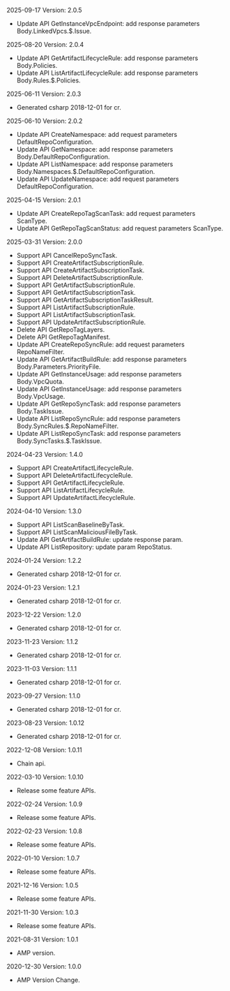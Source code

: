 2025-09-17 Version: 2.0.5
- Update API GetInstanceVpcEndpoint: add response parameters Body.LinkedVpcs.$.Issue.


2025-08-20 Version: 2.0.4
- Update API GetArtifactLifecycleRule: add response parameters Body.Policies.
- Update API ListArtifactLifecycleRule: add response parameters Body.Rules.$.Policies.


2025-06-11 Version: 2.0.3
- Generated csharp 2018-12-01 for cr.

2025-06-10 Version: 2.0.2
- Update API CreateNamespace: add request parameters DefaultRepoConfiguration.
- Update API GetNamespace: add response parameters Body.DefaultRepoConfiguration.
- Update API ListNamespace: add response parameters Body.Namespaces.$.DefaultRepoConfiguration.
- Update API UpdateNamespace: add request parameters DefaultRepoConfiguration.


2025-04-15 Version: 2.0.1
- Update API CreateRepoTagScanTask: add request parameters ScanType.
- Update API GetRepoTagScanStatus: add request parameters ScanType.


2025-03-31 Version: 2.0.0
- Support API CancelRepoSyncTask.
- Support API CreateArtifactSubscriptionRule.
- Support API CreateArtifactSubscriptionTask.
- Support API DeleteArtifactSubscriptionRule.
- Support API GetArtifactSubscriptionRule.
- Support API GetArtifactSubscriptionTask.
- Support API GetArtifactSubscriptionTaskResult.
- Support API ListArtifactSubscriptionRule.
- Support API ListArtifactSubscriptionTask.
- Support API UpdateArtifactSubscriptionRule.
- Delete API GetRepoTagLayers.
- Delete API GetRepoTagManifest.
- Update API CreateRepoSyncRule: add request parameters RepoNameFilter.
- Update API GetArtifactBuildRule: add response parameters Body.Parameters.PriorityFile.
- Update API GetInstanceUsage: add response parameters Body.VpcQuota.
- Update API GetInstanceUsage: add response parameters Body.VpcUsage.
- Update API GetRepoSyncTask: add response parameters Body.TaskIssue.
- Update API ListRepoSyncRule: add response parameters Body.SyncRules.$.RepoNameFilter.
- Update API ListRepoSyncTask: add response parameters Body.SyncTasks.$.TaskIssue.


2024-04-23 Version: 1.4.0
- Support API CreateArtifactLifecycleRule.
- Support API DeleteArtifactLifecycleRule.
- Support API GetArtifactLifecycleRule.
- Support API ListArtifactLifecycleRule.
- Support API UpdateArtifactLifecycleRule.


2024-04-10 Version: 1.3.0
- Support API ListScanBaselineByTask.
- Support API ListScanMaliciousFileByTask.
- Update API GetArtifactBuildRule: update response param.
- Update API ListRepository: update param RepoStatus.


2024-01-24 Version: 1.2.2
- Generated csharp 2018-12-01 for cr.

2024-01-23 Version: 1.2.1
- Generated csharp 2018-12-01 for cr.

2023-12-22 Version: 1.2.0
- Generated csharp 2018-12-01 for cr.

2023-11-23 Version: 1.1.2
- Generated csharp 2018-12-01 for cr.

2023-11-03 Version: 1.1.1
- Generated csharp 2018-12-01 for cr.

2023-09-27 Version: 1.1.0
- Generated csharp 2018-12-01 for cr.

2023-08-23 Version: 1.0.12
- Generated csharp 2018-12-01 for cr.

2022-12-08 Version: 1.0.11
- Chain api.

2022-03-10 Version: 1.0.10
- Release some feature APIs.

2022-02-24 Version: 1.0.9
- Release some feature APIs.

2022-02-23 Version: 1.0.8
- Release some feature APIs.

2022-01-10 Version: 1.0.7
- Release some feature APIs.

2021-12-16 Version: 1.0.5
- Release some feature APIs.

2021-11-30 Version: 1.0.3
- Release some feature APIs.

2021-08-31 Version: 1.0.1
- AMP version.

2020-12-30 Version: 1.0.0
- AMP Version Change.

